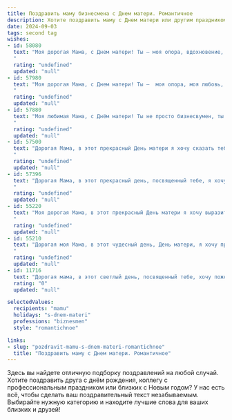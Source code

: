 ```yaml
---
title: Поздравить маму бизнесмена с Днем матери. Романтичное
description: Хотите поздравить маму с Днем матери или другим праздником? Наш ИИ создаст незабываемое поздравление, а вы обязательно выделитесь среди других.  
date: 2024-09-03
tags: second tag
wishes:
- id: 58080
  text: "Моя дорогая Мама, с Днем матери! Ты – моя опора, вдохновение, свет в моей жизни. Твоя любовь – самый драгоценный дар, который я ценю больше всего. Пусть каждый твой день будет полон нежности, радости и счастья, как ты всегда даришь их мне. Спасибо тебе за все!
  "
  rating: "undefined"
  updated: "null"
- id: 57980
  text: "Моя дорогая Мама, с Днем матери! Ты –  моя опора, моя любовь, мое вдохновение. Твоя забота и мудрость ведут меня по жизни, как светлая звезда в ночи. Спасибо тебе за все, за твою нежность, за твою веру в меня. Пусть в твоей жизни всегда будет счастье, гармония и любовь!
  "
  rating: "undefined"
  updated: "null"
- id: 57880
  text: "Моя любимая Мама, с Днём матери! Ты не просто бизнесвумен, ты — самая прекрасная женщина в моей жизни. Твоя сила, решительность и нежность вдохновляют меня каждый день. Спасибо тебе за всё, за твою любовь, заботу и веру в меня. Я люблю тебя больше всего на свете!
  "
  rating: "undefined"
  updated: "null"
- id: 57500
  text: "Дорогая Мама, в этот прекрасный День матери я хочу сказать тебе, что ты – моя самая большая ценность. Спасибо за твою любовь, заботу и бесконечную верность. Ты не только моя мама, но и мой главный вдохновитель, моя поддержка. Твой свет, как компас, ведет меня по жизни, помогая мне преодолевать все трудности. Пусть все в твоей жизни будет светло и красиво, как твоя душа. С праздником тебя, моя любимая Мама!
  "
  rating: "undefined"
  updated: "null"
- id: 57396
  text: "Дорогая Мама, в этот прекрасный день, посвященный тебе, я хочу сказать тебе, что ты — моя главная вдохновительница, моя муза, мой яркий пример. Спасибо тебе за любовь, заботу и веру в меня, даже когда я сам в себе сомневался. Пусть твой бизнес процветает, а жизнь наполнится счастьем и любовью! С праздником, моя дорогая!
  "
  rating: "undefined"
  updated: "null"
- id: 55220
  text: "Моя дорогая Мама, в этот прекрасный День матери я хочу выразить тебе безграничную любовь и благодарность! Твой бизнес-ум, целеустремленность и неутомимая энергия всегда вдохновляли меня. Но больше всего я ценю твою нежную заботу, теплоту твоего сердца и бесконечную веру в меня. Ты — моя самая большая поддержка, мой оплот и мой самый верный друг. С Днем матери!
  "
  rating: "undefined"
  updated: "null"
- id: 55210
  text: "Дорогая моя Мама, в этот чудесный день, День матери, я хочу признаться тебе в любви. Ты – моя опора, мой вдохновитель, мой компас в жизни. Твоя любовь – источник моей силы и мудрости. Спасибо за то, что ты всегда веришь в меня, даже когда я сам в себе сомневаюсь. Спасибо за твою заботу, тепло и нежность. Ты – мой самый главный бизнес-партнер, в мире которого царит любовь и гармония. Пусть твоя жизнь будет полна радости, благополучия и светлых надежд. С Днем матери!
  "
  rating: "undefined"
  updated: "null"
- id: 11716
  text: "Дорогая мама, в этот светлый день, посвященный тебе, хочу пожелать, чтобы твои бизнес-стратегии всегда были успешными, как и твои заботливые руки, которые воспитали меня. Пусть каждый твой шаг к вершинам успеха будет вдохновлен любовью и мудростью, которые ты так щедро дарила нам. С Днем Матери, мамочка! Ты – моя вечная опора и источник вдохновения."
  rating: "0"
  updated: "null"

selectedValues:
  recipients: "mamu"
  holidays: "s-dnem-materi"
  professions: "biznesmen"
  style: "romantichnoe"

links:
- slug: "pozdravit-mamu-s-dnem-materi-romantichnoe"
  title: "Поздравить маму с Днем матери. Романтичное"
---
```


Здесь вы найдете отличную подборку поздравлений на любой случай. 
Хотите поздравить друга с днём рождения, коллегу с профессиональным праздником или близких с Новым годом? У нас есть всё, чтобы сделать ваш поздравительный текст незабываемым. Выбирайте нужную категорию и находите лучшие слова для ваших близких и друзей!
